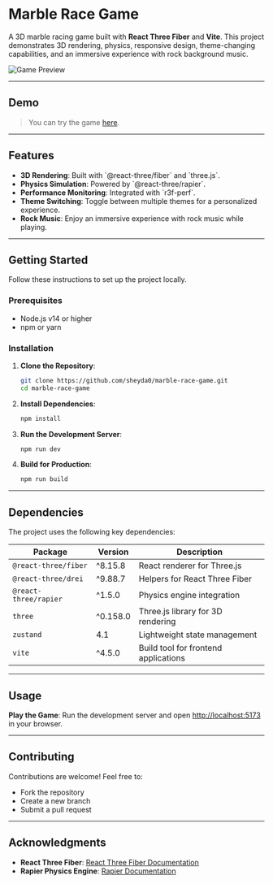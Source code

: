 ﻿# Marble Race Game

A 3D marble racing game built with **React Three Fiber** and **Vite**. This project demonstrates 3D rendering, physics, responsive design, theme-changing capabilities, and an immersive experience with rock background music.

![Game Preview](https://r3f-gamee.vercel.app/game-preview.png)

---

## Demo

> You can try the game [here](https://r3f-gamee.vercel.app/).

---

## Features

- **3D Rendering**: Built with \`@react-three/fiber\` and \`three.js\`.
- **Physics Simulation**: Powered by \`@react-three/rapier\`.
- **Performance Monitoring**: Integrated with \`r3f-perf\`.
- **Theme Switching**: Toggle between multiple themes for a personalized experience.
- **Rock Music**: Enjoy an immersive experience with rock music while playing.

---

## Getting Started

Follow these instructions to set up the project locally.

### Prerequisites

- Node.js v14 or higher
- npm or yarn

### Installation

1. **Clone the Repository**:

   ```bash
   git clone https://github.com/sheyda0/marble-race-game.git
   cd marble-race-game

   ```

2. **Install Dependencies**:

   ```bash
   npm install

   ```

3. **Run the Development Server**:

   ```bash
   npm run dev

   ```

4. **Build for Production**:

   ```bash
   npm run build

   ```

---

## Dependencies

The project uses the following key dependencies:

| Package               | Version  | Description                          |
| --------------------- | -------- | ------------------------------------ |
| `@react-three/fiber`  | ^8.15.8  | React renderer for Three.js          |
| `@react-three/drei`   | ^9.88.7  | Helpers for React Three Fiber        |
| `@react-three/rapier` | ^1.5.0   | Physics engine integration           |
| `three`               | ^0.158.0 | Three.js library for 3D rendering    |
| `zustand`             | 4.1      | Lightweight state management         |
| `vite`                | ^4.5.0   | Build tool for frontend applications |

---

## Usage

**Play the Game**: Run the development server and open [http://localhost:5173](http://localhost:5173) in your browser.

---

## Contributing

Contributions are welcome! Feel free to:

- Fork the repository
- Create a new branch
- Submit a pull request

---

## Acknowledgments

- **React Three Fiber**: [React Three Fiber Documentation](https://docs.pmnd.rs/react-three-fiber/getting-started/introduction)
- **Rapier Physics Engine**: [Rapier Documentation](https://rapier.rs)
